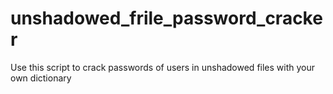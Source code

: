 # unshadowed_frile_password_cracker
Use this script to crack passwords of users in unshadowed files with your own dictionary
